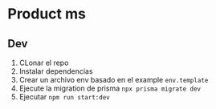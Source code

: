 # Product ms

## Dev

1. CLonar el repo
2. Instalar dependencias
3. Crear un archivo env basado en el example `env.template`
4. Ejecute la migration de prisma `npx prisma migrate dev`
5. Ejecutar `npm run start:dev`
